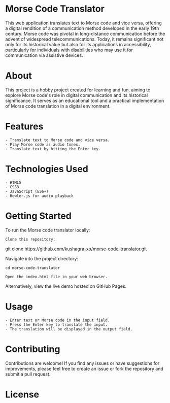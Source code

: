# Morse Code Translator

This web application translates text to Morse code and vice versa, offering a digital rendition of a communication method developed in the early 19th century. Morse code was pivotal in long-distance communication before the advent of widespread telecommunications. Today, it remains significant not only for its historical value but also for its applications in accessibility, particularly for individuals with disabilities who may use it for communication via assistive devices.

# About

This project is a hobby project created for learning and fun, aiming to explore Morse code's role in digital communication and its historical significance. It serves as an educational tool and a practical implementation of Morse code translation in a digital environment.
# Features

    - Translate text to Morse code and vice versa.
    - Play Morse code as audio tones.
    - Translate text by hitting the Enter key.

# Technologies Used

    - HTML5
    - CSS3
    - JavaScript (ES6+)
    - Howler.js for audio playback

# Getting Started

To run the Morse code translator locally:

    Clone this repository:

git clone https://github.com/kushagra-xo/morse-code-translator.git

Navigate into the project directory:


    cd morse-code-translator

    Open the index.html file in your web browser.

Alternatively, view the live demo hosted on GitHub Pages.
# Usage

    - Enter text or Morse code in the input field.
    - Press the Enter key to translate the input.
    - The translation will be displayed in the output field.

# Contributing

Contributions are welcome! If you find any issues or have suggestions for improvements, please feel free to create an issue or fork the repository and submit a pull request.

# License
